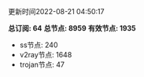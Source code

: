 更新时间2022-08-21 04:50:17

**总订阅: 64**
**总节点: 8959**
**有效节点: 1935**
- ss节点: 240
- v2ray节点: 1648
- trojan节点: 47
